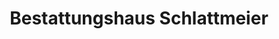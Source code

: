 ---
title: "Bestattungshaus Schlattmeier"
url: /roedinghausen/bestattungshaus-schlattmeier/
shop: Bestattungen
---